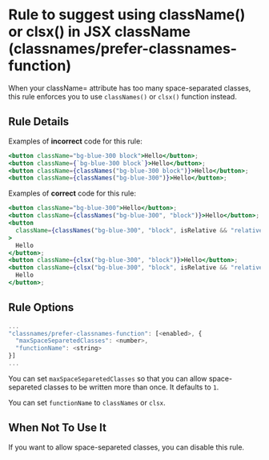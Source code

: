 # Rule to suggest using className() or clsx() in JSX className (classnames/prefer-classnames-function)

When your className= attribute has too many space-separated classes, this rule enforces you to use `classNames()` or `clsx()` function instead.

## Rule Details

Examples of **incorrect** code for this rule:

```jsx
<button className="bg-blue-300 block">Hello</button>;
<button className={`bg-blue-300 block`}>Hello</button>;
<button className={classNames("bg-blue-300 block")}>Hello</button>;
<button className={classNames("bg-blue-300")}>Hello</button>;
```

Examples of **correct** code for this rule:

```jsx
<button className="bg-blue-300">Hello</button>;
<button className={classNames("bg-blue-300", "block")}>Hello</button>;
<button
  className={classNames("bg-blue-300", "block", isRelative && "relative")}
>
  Hello
</button>;
<button className={clsx("bg-blue-300", "block")}>Hello</button>;
<button className={clsx("bg-blue-300", "block", isRelative && "relative")}>
  Hello
</button>;
```

## Rule Options

```js
...
"classnames/prefer-classnames-function": [<enabled>, {
  "maxSpaceSeparetedClasses": <number>,
  "functionName": <string>
}]
...
```

You can set `maxSpaceSeparetedClasses` so that you can allow space-separeted classes to be written more than once. It defaults to `1`.

You can set `functionName` to `classNames` or `clsx`.

## When Not To Use It

If you want to allow space-separeted classes, you can disable this rule.
